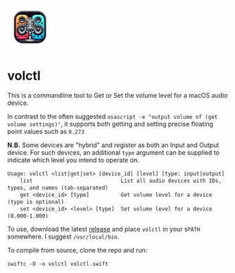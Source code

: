 <img width=100 src=icon.png>

# volctl

This is a commandline tool to Get or Set the volume level for a macOS audio device.

In contrast to the often suggested `osascript -e "output volume of (get volume settings)"`, it supports both getting and setting precise floating point values such as `0.273`

**N.B.** Some devices are "hybrid" and register as both an Input and Output device. For such devices, an additional `type` argument can be supplied to indicate which level you intend to operate on.

```
Usage: volctl <list|get|set> [device_id] [level] [type: input|output]
    list                            List all audio devices with IDs, types, and names (tab-separated)
    get <device_id> [type]          Get volume level for a device (type is optional)
    set <device_id> <level> [type]  Set volume level for a device (0.000-1.000)
```

To use, download the latest [release](https://github.com/luckman212/volctl/releases) and place `volctl` in your `$PATH` somewhere. I suggest `/usr/local/bin`.

To compile from source, clone the repo and run:

```
swiftc -O -o volctl volctl.swift
```
